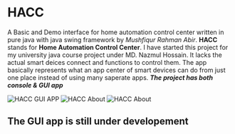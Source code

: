 #                                                                HACC
A Basic and Demo interface for home automation control center written in pure java with java swing framework by _Mushfiqur Rahman Abir_. **HACC** stands for **Home Automation Control Center**. I have started this project for my university java course project under MD. Nazmul Hossain. It lacks the actual smart deices connect and functions to control them. The app basically represents what an app center of smart devices can do from just one place instead of using many saperate apps. 
***The project has both console & GUI app***

![HACC GUI APP](https://i.imgur.com/2o6YMAC.png)
![HACC About](https://i.imgur.com/AU8oTS5.png)
![HACC About](https://i.imgur.com/Dy5OwN3.png)

## The GUI app is still under developement
